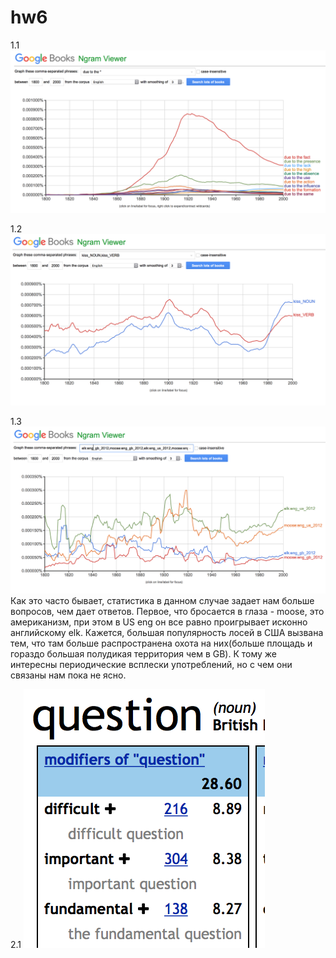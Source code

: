 # hw6

1.1
![](https://github.com/DenisRaila/hw6/blob/master/Снимок%20экрана%202018-04-09%20в%2022.08.59.png)

1.2
![](https://github.com/DenisRaila/hw6/blob/master/Снимок%20экрана%202018-04-09%20в%2023.07.03.png)

1.3
![](https://github.com/DenisRaila/hw6/blob/master/Снимок%20экрана%202018-04-09%20в%2023.46.52.png)
Как это часто бывает, статистика в данном случае задает нам больше вопросов, чем дает ответов. Первое, что бросается в глаза -
moose, это американизм, при этом в US eng он все равно проигрывает исконно английскому elk. Кажется, большая популярность лосей в США вызвана тем, что там больше распространена охота на них(больше площадь и гораздо большая полудикая территория чем в GB). К тому же интересны периодические всплески употреблений, но с чем они связаны нам пока не ясно.

2.1 
![](https://github.com/DenisRaila/hw6/blob/master/Снимок%20экрана%202018-04-10%20в%200.15.53.png)
